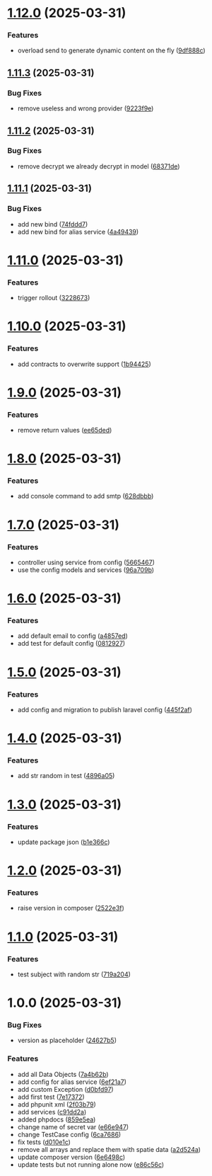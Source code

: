 # [1.12.0](https://github.com/webkult/Laravel-SMTP-Mailing/compare/v1.11.3...v1.12.0) (2025-03-31)


### Features

* overload send to generate dynamic content on the fly ([9df888c](https://github.com/webkult/Laravel-SMTP-Mailing/commit/9df888c518a5b6fdc9e012b7a9ad6cd7f26d8f9e))

## [1.11.3](https://github.com/webkult/Laravel-SMTP-Mailing/compare/v1.11.2...v1.11.3) (2025-03-31)


### Bug Fixes

* remove useless and wrong provider ([9223f9e](https://github.com/webkult/Laravel-SMTP-Mailing/commit/9223f9e7b38a4385fdb01e2ddc94d94e37c4efa0))

## [1.11.2](https://github.com/webkult/Laravel-SMTP-Mailing/compare/v1.11.1...v1.11.2) (2025-03-31)


### Bug Fixes

* remove decrypt we already decrypt in model ([68371de](https://github.com/webkult/Laravel-SMTP-Mailing/commit/68371de98b2101e433afea24fca7d998c8de7f4a))

## [1.11.1](https://github.com/webkult/Laravel-SMTP-Mailing/compare/v1.11.0...v1.11.1) (2025-03-31)


### Bug Fixes

* add new bind ([74fddd7](https://github.com/webkult/Laravel-SMTP-Mailing/commit/74fddd7e06905c7898a3198138597bab7518d8e3))
* add new bind for alias service ([4a49439](https://github.com/webkult/Laravel-SMTP-Mailing/commit/4a49439f0a1ec184ff0fd188f8ee82d5843b7d37))

# [1.11.0](https://github.com/webkult/Laravel-SMTP-Mailing/compare/v1.10.0...v1.11.0) (2025-03-31)


### Features

* trigger rollout ([3228673](https://github.com/webkult/Laravel-SMTP-Mailing/commit/3228673dbdf8204b55416d8dfe15f2a970b8d1d3))

# [1.10.0](https://github.com/webkult/Laravel-SMTP-Mailing/compare/v1.9.0...v1.10.0) (2025-03-31)


### Features

* add contracts to overwrite support ([1b94425](https://github.com/webkult/Laravel-SMTP-Mailing/commit/1b94425b119e398fd6eeafe545792ca178bcdbcf))

# [1.9.0](https://github.com/webkult/Laravel-SMTP-Mailing/compare/v1.8.0...v1.9.0) (2025-03-31)


### Features

* remove return values ([ee65ded](https://github.com/webkult/Laravel-SMTP-Mailing/commit/ee65ded4a188e6660a914fa1432bfbd3f5f81e8e))

# [1.8.0](https://github.com/webkult/Laravel-SMTP-Mailing/compare/v1.7.0...v1.8.0) (2025-03-31)


### Features

* add console command to add smtp ([628dbbb](https://github.com/webkult/Laravel-SMTP-Mailing/commit/628dbbb4d6b54050ac460f7bbfa67045cce130f7))

# [1.7.0](https://github.com/webkult/Laravel-SMTP-Mailing/compare/v1.6.0...v1.7.0) (2025-03-31)


### Features

* controller using service from config ([5665467](https://github.com/webkult/Laravel-SMTP-Mailing/commit/56654676a404f4f353550e2ee194f73a7d07faa1))
* use the config models and services ([96a709b](https://github.com/webkult/Laravel-SMTP-Mailing/commit/96a709b5fdb2164c4428fa2ca8cf538769bf7a12))

# [1.6.0](https://github.com/webkult/Laravel-SMTP-Mailing/compare/v1.5.0...v1.6.0) (2025-03-31)


### Features

* add default email to config ([a4857ed](https://github.com/webkult/Laravel-SMTP-Mailing/commit/a4857ed4b987f4e3a2d0cc00367ef3e1ec04cad7))
* add test for default config ([0812927](https://github.com/webkult/Laravel-SMTP-Mailing/commit/0812927270f85e0d4eee98d2e3cf254ada0a72d0))

# [1.5.0](https://github.com/webkult/Laravel-SMTP-Mailing/compare/v1.4.0...v1.5.0) (2025-03-31)


### Features

* add config and migration to publish laravel config ([445f2af](https://github.com/webkult/Laravel-SMTP-Mailing/commit/445f2af29cacfb8b6dcb569c6857838a9c4ca181))

# [1.4.0](https://github.com/webkult/Laravel-SMTP-Mailing/compare/v1.3.0...v1.4.0) (2025-03-31)


### Features

* add str random in test ([4896a05](https://github.com/webkult/Laravel-SMTP-Mailing/commit/4896a0505b9500d9b210d9bc4b52a06ef701fcc3))

# [1.3.0](https://github.com/webkult/Laravel-SMTP-Mailing/compare/v1.2.0...v1.3.0) (2025-03-31)


### Features

* update package json ([b1e366c](https://github.com/webkult/Laravel-SMTP-Mailing/commit/b1e366c5449d03a19555c8c0ead21bcacf6cd006))

# [1.2.0](https://github.com/webkult/Laravel-SMTP-Mailing/compare/v1.1.0...v1.2.0) (2025-03-31)


### Features

* raise version in composer ([2522e3f](https://github.com/webkult/Laravel-SMTP-Mailing/commit/2522e3fe66d9d5d314fbcdab1afe4fc397945653))

# [1.1.0](https://github.com/webkult/Laravel-SMTP-Mailing/compare/v1.0.0...v1.1.0) (2025-03-31)


### Features

* test subject with random str ([719a204](https://github.com/webkult/Laravel-SMTP-Mailing/commit/719a20487b9d615b461a2ff27914fd415b87da88))

# 1.0.0 (2025-03-31)


### Bug Fixes

* version as placeholder ([24627b5](https://github.com/webkult/Laravel-SMTP-Mailing/commit/24627b5910e871b930f019a35ce2855140dac5ba))


### Features

* add all Data Objects ([7a4b62b](https://github.com/webkult/Laravel-SMTP-Mailing/commit/7a4b62b8f88aa38d53c6592c89fac377343a5917))
* add config for alias service ([6ef21a7](https://github.com/webkult/Laravel-SMTP-Mailing/commit/6ef21a7c66b00dcc68cb653aa4dbe9c1679edf04))
* add custom Exception ([d0bfd97](https://github.com/webkult/Laravel-SMTP-Mailing/commit/d0bfd970f7a989938055eb52c46cee380f5f7915))
* add first test ([7e17372](https://github.com/webkult/Laravel-SMTP-Mailing/commit/7e17372ecc5cd4c300363ae02809e79929f8873a))
* add phpunit xml ([2f03b79](https://github.com/webkult/Laravel-SMTP-Mailing/commit/2f03b79288ec6c27db080ffffcc13d3c44afa676))
* add services ([c91dd2a](https://github.com/webkult/Laravel-SMTP-Mailing/commit/c91dd2a76f318323a0cc1737bf86a2367f65af96))
* added phpdocs ([859e5ea](https://github.com/webkult/Laravel-SMTP-Mailing/commit/859e5ea2bbe0a664858d4d9afaa31a0a4613bff0))
* change name of secret var ([e66e947](https://github.com/webkult/Laravel-SMTP-Mailing/commit/e66e94750a43b04ac0701ae9bd050971061cc07c))
* change TestCase config ([6ca7686](https://github.com/webkult/Laravel-SMTP-Mailing/commit/6ca7686e58d1fb8bcf0ec1ed6975e8651e6bc279))
* fix tests ([d010e1c](https://github.com/webkult/Laravel-SMTP-Mailing/commit/d010e1cfa489d2951f5ef8451a2a6035234084f7))
* remove all arrays and replace them with spatie data ([a2d524a](https://github.com/webkult/Laravel-SMTP-Mailing/commit/a2d524acce2574a51104f913aad1d33aa97ff44c))
* update composer version ([6e6498c](https://github.com/webkult/Laravel-SMTP-Mailing/commit/6e6498c9d262d5e74996ca4535487c26f7561b41))
* update tests but not running alone now ([e86c56c](https://github.com/webkult/Laravel-SMTP-Mailing/commit/e86c56c7c6f960f2a18fa73ebaa450fd47191092))
